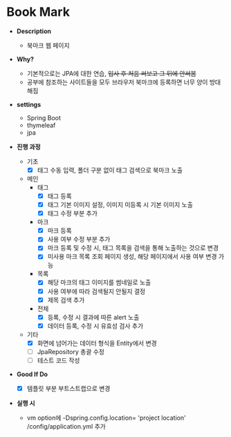 # Book Mark 

- **Description**
    - 북마크 웹 페이지

- **Why?** 
    - 기본적으로는 JPA에 대한 연습, ~~입사 후 처음 써보고 그 뒤에 안써봄~~
    - 공부에 참조하는 사이트들을 모두 브라우저 북마크에 등록하면 너무 양이 방대해짐

- **settings**
    - Spring Boot
    - thymeleaf
    - jpa
    
- **진행 과정**

    - 기초 
        - [X] 태그 수동 입력, 폴더 구분 없이 태그 검색으로 북마크 노출
        
    - 메인
        - 태그 
            - [X] 태그 등록
            - [X] 태그 기본 이미지 설정, 이미지 미등록 시 기본 이미지 노출
            - [X] 태그 수정 부분 추가
        - 마크 
            - [X] 마크 등록
            - [X] 사용 여부 수정 부분 추가
            - [X] 마크 등록 및 수정 시, 태그 목록을 검색을 통해 노출하는 것으로 변경
            - [X] 미사용 마크 목록 조회 페이지 생성, 해당 페이지에서 사용 여부 변경 가능
        - 목록
            - [X] 해당 마크의 태그 이미지를 썸네일로 노출
            - [X] 사용 여부에 따라 검색될지 안될지 결정
            - [X] 제목 검색 추가
        - 전체 
            - [X] 등록, 수정 시 결과에 따른 alert 노출
            - [X] 데이터 등록, 수정 시 유효성 검사 추가
            
    - 기타 
        - [X] 화면에 넘어가는 데이터 형식을 Entity에서 변경
        - [ ] JpaRepository 총괄 수정
        - [ ] 테스트 코드 작성
 
- **Good If Do**
    - [X] 템플릿 부분 부트스트랩으로 변경
    
- **실행 시**
    - vm option에  -Dspring.config.location= 'project location' /config/application.yml 추가
